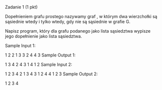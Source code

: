 Zadanie 1 (1 pkt)

Dopełnieniem grafu prostego  nazywamy graf , w którym dwa wierzchołki są sąsiednie wtedy i tylko wtedy, gdy nie są sąsiednie w grafie G.

Napisz program, który dla grafu podanego jako lista sąsiedztwa wypisze jego dopełnienie jako lista sąsiedztwa.

Sample Input 1:

1 2
2 1 3
3 2 4
4 3
Sample Output 1:

1 3 4
2 4
3 1
4 1 2
Sample Input 2:

1 2 3 4
2 1 3 4
3 1 2 4
4 1 2 3
Sample Output 2:

1
2
3
4